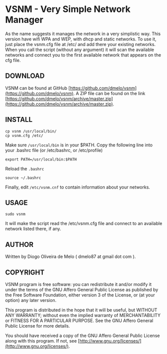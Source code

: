 VSNM - Very Simple Network Manager
==================================

As the name suggests it manages the network in a very simplistic way. This 
version have wifi WPA and WEP, with dhcp and static networks. To use it, just 
place the vsnm.cfg file at /etc/ and add there your existing networks. When you
call the script (without any argument) it will scan the available networks and
connect you to the first available network that appears on the cfg file.


DOWNLOAD
--------

VSNM can be found at GitHub
[https://github.com/dmelo/vsnm](https://github.com/dmelo/vsnm). A ZIP file can
be found on the link
[https://github.com/dmelo/vsnm/archive/master.zip](https://github.com/dmelo/vsnm/archive/master.zip).


INSTALL
-------

    cp vsnm /usr/local/bin/
    cp vsnm.cfg /etc/

Make sure `/usr/local/bin` is in your $PATH. Copy the following line into your
.bashrc file (or /etc/bashrc, or /etc/profile)

    export PATH=/usr/local/bin:$PATH

Reload the `.bashrc`

    source ~/.bashrc

Finally, edit `/etc/vsnm.cnf` to contain information about your networks.


USAGE
-----

    sudo vsnm

It will make the script read the /etc/vsnm.cfg file and connect to an available 
network listed there, if any.


AUTHOR
------

Written by Diogo Oliveira de Melo ( dmelo87 at gmail dot com ).


COPYRIGHT
---------

VSNM program is free software: you can redistribute it and/or modify
it under the terms of the GNU Affero General Public License as published by
the Free Software Foundation, either version 3 of the License, or
(at your option) any later version.

This program is distributed in the hope that it will be useful,
but WITHOUT ANY WARRANTY; without even the implied warranty of
MERCHANTABILITY or FITNESS FOR A PARTICULAR PURPOSE.  See the
GNU Affero General Public License for more details.

You should have received a copy of the GNU Affero General Public License
along with this program.  If not, see
[http://www.gnu.org/licenses/](http://www.gnu.org/licenses/).
